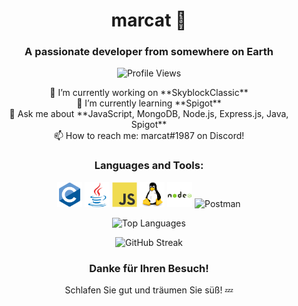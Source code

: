 <h1 align="center">marcat 🌙</h1>
<h3 align="center">A passionate developer from somewhere on Earth</h3>

<p align="center">
  <img src="https://komarev.com/ghpvc/?username=liquidised&label=Profile%20views&color=0e75b6&style=flat" alt="Profile Views" />
</p>

<p align="center">
  🔭 I’m currently working on **SkyblockClassic**<br />
  🌱 I’m currently learning **Spigot**<br />
  💬 Ask me about **JavaScript, MongoDB, Node.js, Express.js, Java, Spigot**<br />
  📫 How to reach me: marcat#1987 on Discord!
</p>

<h3 align="center">Languages and Tools:</h3>

<p align="center">
  <img src="https://raw.githubusercontent.com/devicons/devicon/master/icons/c/c-original.svg" alt="C" width="40" height="40" title="C" />
  <img src="https://raw.githubusercontent.com/devicons/devicon/master/icons/java/java-original.svg" alt="Java" width="40" height="40" title="Java" />
  <img src="https://raw.githubusercontent.com/devicons/devicon/master/icons/javascript/javascript-original.svg" alt="JavaScript" width="40" height="40" title="JavaScript" />
  <img src="https://raw.githubusercontent.com/devicons/devicon/master/icons/linux/linux-original.svg" alt="Linux" width="40" height="40" title="Linux" />
  <img src="https://raw.githubusercontent.com/devicons/devicon/master/icons/nodejs/nodejs-original-wordmark.svg" alt="Node.js" width="40" height="40" title="Node.js" />
  <img src="https://www.vectorlogo.zone/logos/getpostman/getpostman-icon.svg" alt="Postman" width="40" height="40" title="Postman" />
</p>

<p align="center">
  <img src="https://github-readme-stats.vercel.app/api/top-langs?username=liquidised&show_icons=true&locale=en&layout=compact&theme=dark" alt="Top Languages" />
</p>

<p align="center">
  <img src="https://github-readme-streak-stats.herokuapp.com/?user=liquidised&theme=dark" alt="GitHub Streak" />
</p>

<h3 align="center">Danke für Ihren Besuch!</h3>
<p align="center">Schlafen Sie gut und träumen Sie süß! 💤</p>
